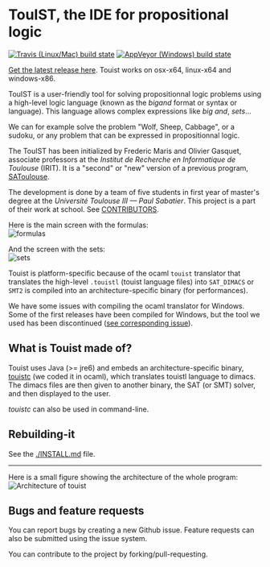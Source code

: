 TouIST, the IDE for propositional logic
=======================================

[![Travis (Linux/Mac) build state](https://travis-ci.org/FredMaris/touist.svg?branch=master)](https://travis-ci.org/FredMaris/touist)
[![AppVeyor (Windows) build state](https://ci.appveyor.com/api/projects/status/github/FredMaris/touist?branch=master&svg=true)](https://ci.appveyor.com/project/FredMaris/touist/branch/master)

[Get the latest release here](https://github.com/FredMaris/touist/releases). Touist works on osx-x64, linux-x64 and windows-x86.

TouIST is a user-friendly tool for solving propositionnal logic problems using a high-level logic language (known as the _bigand_ format or syntax or language). This language allows complex expressions like _big and_, _sets_... 

We can for example solve the problem "Wolf, Sheep, Cabbage", or a sudoku, or any problem that can be expressed in propositionnal logic.

The TouIST has been initialized by Frederic Maris and Olivier Gasquet, associate professors at the _Institut de Recherche en Informatique de Toulouse_ (IRIT). It is a "second" or "new" version of a previous program, [SAToulouse](http://www.irit.fr/satoulouse/).

The development is done by a team of five students in first year of master's degree at the _Université Toulouse III — Paul Sabatier_. This project is a part of their work at school. See [CONTRIBUTORS](https://github.com/FredMaris/touist/blob/master/CONTRIBUTORS.md).

Here is the main screen with the formulas:  
![formulas](https://cloud.githubusercontent.com/assets/2195781/13850422/185bcf66-ec5a-11e5-9fee-59b5c2ae38b7.png)

And the screen with the sets:  
![sets](https://cloud.githubusercontent.com/assets/2195781/13850431/20162d82-ec5a-11e5-884a-e8b6aaafe416.png)

Touist is platform-specific because of the ocaml `touist` translator that translates the high-level `.touistl` (touist language files) into `SAT_DIMACS` or `SMT2` is compiled into an architecture-specific binary (for performances).

We have some issues with compiling the ocaml translator for Windows. Some of the first releases have been compiled for Windows, but the tool we used has been discontinued ([see corresponding issue](https://github.com/FredMaris/touist/issues/5)).


## What is Touist made of?
Touist uses Java (>= jre6) and embeds an architecture-specific binary, [touistc](https://github.com/FredMaris/touist/tree/master/touist-translator) (we coded it in ocaml), which translates touistl language to dimacs. The dimacs files are then given to another binary, the SAT (or SMT) solver, and then displayed to the user.

_touistc_ can also be used in command-line.


## Rebuilding-it
See the [./INSTALL.md](https://github.com/FredMaris/touist/blob/master/INSTALL.md) file.

------------
Here is a small figure showing the architecture of the whole program:   
![Architecture of touist](https://cloud.githubusercontent.com/assets/2195781/7631517/94c276e0-fa43-11e4-9a5c-351b84c2d1e1.png)

## Bugs and feature requests
You can report bugs by creating a new Github issue. Feature requests can also be submitted using the issue system.  

You can contribute to the project by forking/pull-requesting.


